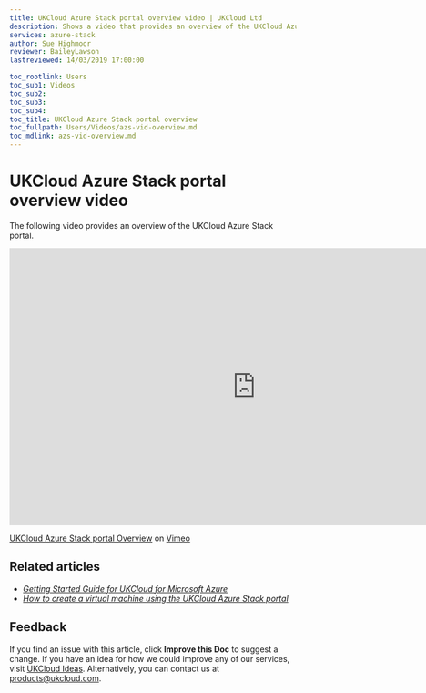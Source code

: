 ```yaml
---
title: UKCloud Azure Stack portal overview video | UKCloud Ltd
description: Shows a video that provides an overview of the UKCloud Azure Stack portal
services: azure-stack
author: Sue Highmoor
reviewer: BaileyLawson
lastreviewed: 14/03/2019 17:00:00

toc_rootlink: Users
toc_sub1: Videos
toc_sub2:
toc_sub3:
toc_sub4:
toc_title: UKCloud Azure Stack portal overview
toc_fullpath: Users/Videos/azs-vid-overview.md
toc_mdlink: azs-vid-overview.md
---
```


# UKCloud Azure Stack portal overview video

The following video provides an overview of the UKCloud Azure Stack portal.

<iframe src="https://player.vimeo.com/video/305064724?color=34d9c3" width="864" height="486" frameborder="0" webkitallowfullscreen mozallowfullscreen allowfullscreen></iframe>

[UKCloud Azure Stack portal Overview](https://vimeo.com/305064724) on [Vimeo](https://vimeo.com/ukcloud)

## Related articles

- [*Getting Started Guide for UKCloud for Microsoft Azure*](azs-gs.md)
- [*How to create a virtual machine using the UKCloud Azure Stack portal*](azs-how-create-vm-portal.md)

## Feedback

If you find an issue with this article, click **Improve this Doc** to suggest a change. If you have an idea for how we could improve any of our services, visit [UKCloud Ideas](https://ideas.ukcloud.com). Alternatively, you can contact us at <products@ukcloud.com>.
